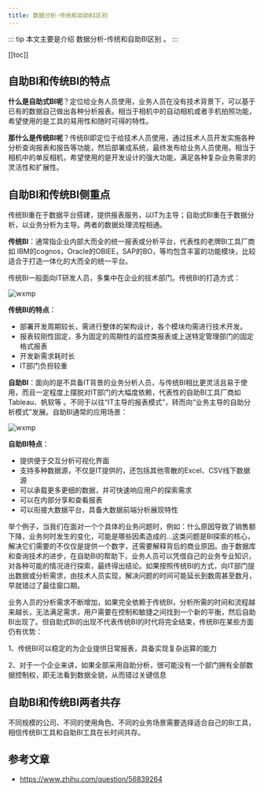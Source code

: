 ```yaml
---
title: 数据分析-传统和自助BI区别
---
```


::: tip
本文主要是介绍 数据分析-传统和自助BI区别 。
:::

[[toc]]


## 自助BI和传统BI的特点

**什么是自助式BI呢**？定位给业务人员使用，业务人员在没有技术背景下，可以基于已有的数据自己做出各种分析报表。相当于相机中的自动相机或者手机拍照功能，希望使用的是工具的易用性和随时可得的特性。

**那什么是传统BI呢**？传统BI即定位于给技术人员使用，通过技术人员开发实施各种分析查询报表和报告等功能，然后部署成系统，最终发布给业务人员使用。相当于相机中的单反相机，希望使用的是开发设计的强大功能，满足各种复杂业务需求的灵活性和扩展性。


## 自助BI和传统BI侧重点

传统BI重在于数据平台搭建，提供报表服务，以IT为主导；自助式BI重在于数据分析，以业务分析为主导。两者的数据处理流程相通。

**传统BI**：通常指企业内部大而全的统一报表或分析平台，代表性的老牌BI工具厂商如 IBM的cognos，Oracle的OBIEE，SAP的BO，等均包含丰富的功能模块，比较适合于打造一体化的大而全的统一平台。

传统BI一般面向IT研发人员，多集中在企业的技术部门。传统BI的打造方式：

<img class= "zoom-custom-imgs" :src="$withBase('/assets/img/da/introbi/diff-1.png')" alt="wxmp">



**传统BI的特点**：

- 部署开发周期较长，需进行整体的架构设计，各个模块均需进行技术开发。
- 报表较刚性固定，多为固定的周期性的监控类报表或上送特定管理部门的固定格式报表
- 开发新需求耗时长
- IT部门负担较重



**自助BI**：面向的是不具备IT背景的业务分析人员，与传统BI相比更灵活且易于使用，而且一定程度上摆脱对IT部门的大幅度依赖，代表性的自助BI工具厂商如Tableau、帆软等 。不同于以往“IT主导的报表模式”，转而向“业务主导的自助分析模式”发展。自助BI通常的应用场景：

<img class= "zoom-custom-imgs" :src="$withBase('/assets/img/da/introbi/diff-2.png')" alt="wxmp">


**自助BI特点**：

- 提供便于交互分析可视化界面
- 支持多种数据源，不仅是IT提供的，还包括其他零散的Excel、CSV线下数据源
- 可以承载更多更细的数据，并可快速响应用户的探索需求
- 可以在内部分享和查看报表
- 可以衔接大数据平台，具备大数据前端分析展现特性

举个例子，当我们在面对一个个具体的业务问题时，例如：什么原因导致了销售额下降，业务何时发生的变化，可能是哪些因素造成的…这类问题是BI探索的核心，解决它们需要的不仅仅是提供一个数字，还需要解释背后的商业原因。由于数据库和查询技术的进步，在自助BI的帮助下，业务人员可以凭借自己的业务专业知识，对各种可能的情况进行探索，最终得出结论。如果按照传统BI的方式，向IT部门提出数据或分析需求，由技术人员实现，解决问题的时间可能延长到数周甚至数月，早就错过了最佳窗口期。

业务人员的分析需求不断增加，如果完全依赖于传统BI，分析所需的时间和流程越来越长，无法满足需求，用户需要在控制和敏捷之间找到一个新的平衡，然后自助BI出现了。但自助式BI的出现不代表传统BI的时代将完全结束，传统BI在某些方面仍有优势：

1、传统BI可以稳定的为企业提供日常报表，具备实现复杂运算的能力

2、对于一个企业来讲，如果全部采用自助分析，很可能没有一个部门拥有全部数据控制权，即无法看到数据全貌，从而错过关键信息

## 自助BI和传统BI两者共存

不同规模的公司、不同的使用角色、不同的业务场景需要选择适合自己的BI工具，相信传统BI工具和自助BI工具在长时间共存。


## 参考文章
* https://www.zhihu.com/question/56839264